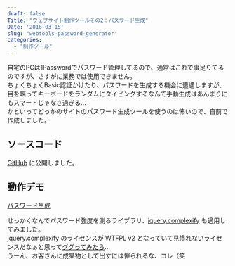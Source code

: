 ```yaml
---
draft: false
Title: "ウェブサイト制作ツールその2：パスワード生成"
Date: '2016-03-15'
slug: "webtools-password-generator"
categories:
  - "制作ツール"
---
```


自宅のPCは1Passwordでパスワード管理してるので、通常はこれで事足りてるのですが、さすがに業務では使用できません。  
ちょくちょくBasic認証かけたり、パスワードを生成する機会に遭遇しますが、目を瞑ってキーボードをランダムにタイピングするなんて手動生成はあんまりにもスマートじゃなさ過ぎる…  
かといってどっかのサイトのパスワード生成ツールを使うのは怖いので、自前で作成しました。

## ソースコード
[GitHub](https://github.com/okamoai/password-generator) に公開しました。

## 動作デモ
[パスワード生成](/password-generator/)

せっかくなんでパスワード強度を測るライブラリ、[jquery.complexify](http://github.com/danpalmer/jquery.complexify.js) も適用してみました。  
jquery.complexify のライセンスが WTFPL v2 となっていて見慣れないライセンスだなぁと思って[ググってみたら](https://ja.wikipedia.org/wiki/WTFPL)…  
うーん、お客さんに成果物として出すには憚られるな、コレ（笑